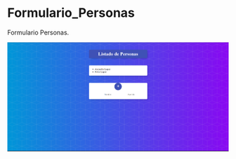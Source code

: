 # Formulario_Personas
Formulario Personas.

![cover](https://github.com/Alejandra-Lopez17/Formulario_Personas/blob/Alejandra-Lopez17/FormularioPersonas/Listado%20de%20personas.png)

